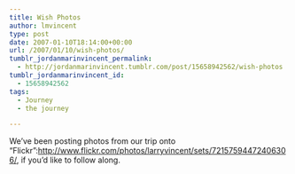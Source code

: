 ```yaml
---
title: Wish Photos
author: lmvincent
type: post
date: 2007-01-10T18:14:00+00:00
url: /2007/01/10/wish-photos/
tumblr_jordanmarinvincent_permalink:
  - http://jordanmarinvincent.tumblr.com/post/15658942562/wish-photos
tumblr_jordanmarinvincent_id:
  - 15658942562
tags:
  - Journey
  - the journey

---
```

We&rsquo;ve been posting photos from our trip onto &ldquo;Flickr&rdquo;:http://www.flickr.com/photos/larryvincent/sets/72157594472406306/, if you&rsquo;d like to follow along.

<div class="blogger-post-footer">
  <img loading="lazy" width="1" height="1" src="https://blogger.googleusercontent.com/tracker/9039099668816362935-9184103556973609437?l=jordansjourney2.blogspot.com" alt="" />
</div>